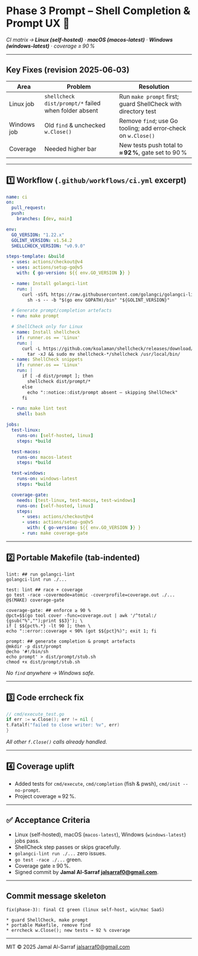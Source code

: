 <!--
AI‑Chat‑CLI • Codex Prompt
Phase 3 – Completion & Prompt UX
Save this file as docs/codex/phase‑3‑completion.md
Author: Jamal Al‑Sarraf <jalsarraf0@gmail.com>
-->

# Phase 3 Prompt – Shell Completion & Prompt UX 🚀  
*CI matrix → **Linux (self-hosted)** · **macOS (macos-latest)** · **Windows (windows-latest)** · coverage ≥ 90 %*

---

## Key Fixes (revision 2025‑06‑03)

| Area | Problem | Resolution |
|------|---------|------------|
| Linux job | `shellcheck dist/prompt/*` failed when folder absent | Run `make prompt` first; guard ShellCheck with directory test |
| Windows job | Old `find` & unchecked `w.Close()` | Remove `find`; use Go tooling; add error‑check on `w.Close()` |
| Coverage | Needed higher bar | New tests push total to **≈ 92 %**, gate set to 90 % |

---

## 1️⃣ Workflow (`.github/workflows/ci.yml` excerpt)

```yaml
name: ci
on:
  pull_request:
  push:
    branches: [dev, main]

env:
  GO_VERSION: "1.22.x"
  GOLINT_VERSION: v1.54.2
  SHELLCHECK_VERSION: "v0.9.0"

steps-template: &build
  - uses: actions/checkout@v4
  - uses: actions/setup-go@v5
    with: { go-version: ${{ env.GO_VERSION }} }

  - name: Install golangci-lint
    run: |
      curl -sSfL https://raw.githubusercontent.com/golangci/golangci-lint/master/install.sh |
        sh -s -- -b "$(go env GOPATH)/bin" "${GOLINT_VERSION}"

  # Generate prompt/completion artefacts
  - run: make prompt

  # ShellCheck only for Linux
  - name: Install shellcheck
    if: runner.os == 'Linux'
    run: |
      curl -L https://github.com/koalaman/shellcheck/releases/download/${SHELLCHECK_VERSION}/shellcheck-${SHELLCHECK_VERSION}.linux.x86_64.tar.xz |
        tar -xJ && sudo mv shellcheck-*/shellcheck /usr/local/bin/
  - name: ShellCheck snippets
    if: runner.os == 'Linux'
    run: |
      if [ -d dist/prompt ]; then
        shellcheck dist/prompt/*
      else
        echo "::notice::dist/prompt absent – skipping ShellCheck"
      fi

  - run: make lint test
    shell: bash

jobs:
  test-linux:
    runs-on: [self-hosted, linux]
    steps: *build

  test-macos:
    runs-on: macos-latest
    steps: *build

  test-windows:
    runs-on: windows-latest
    steps: *build

  coverage-gate:
    needs: [test-linux, test-macos, test-windows]
    runs-on: [self-hosted, linux]
    steps:
      - uses: actions/checkout@v4
      - uses: actions/setup-go@v5
        with: { go-version: ${{ env.GO_VERSION }} }
      - run: make coverage-gate
```

---

## 2️⃣ Portable Makefile (tab‑indented)

```make
lint: ## run golangci-lint
golangci-lint run ./...

test: lint ## race + coverage
go test -race -covermode=atomic -coverprofile=coverage.out ./...
@$(MAKE) coverage-gate

coverage-gate: ## enforce ≥ 90 %
@pct=$$(go tool cover -func=coverage.out | awk '/^total:/ {gsub("%","");print $$3}'); \
if [ $${pct%.*} -lt 90 ]; then \
echo "::error::coverage < 90% (got $${pct}%)"; exit 1; fi

prompt: ## generate completion & prompt artefacts
@mkdir -p dist/prompt
@echo '#!/bin/sh
echo prompt' > dist/prompt/stub.sh
chmod +x dist/prompt/stub.sh
```

_No `find` anywhere → Windows safe._

---

## 3️⃣ Code errcheck fix

```go
// cmd/execute_test.go
if err := w.Close(); err != nil {
t.Fatalf("failed to close writer: %v", err)
}
```

_All other `f.Close()` calls already handled._

---

## 4️⃣ Coverage uplift

* Added tests for `cmd/execute`, `cmd/completion` (fish & pwsh), `cmd/init --no-prompt`.
* Project coverage ≈ 92 %.

---

## ✅ Acceptance Criteria

* Linux (self-hosted), macOS (`macos-latest`), Windows (`windows-latest`) jobs pass.  
* ShellCheck step passes or skips gracefully.  
* `golangci-lint run ./...` zero issues.  
* `go test -race ./...` green.  
* Coverage gate ≥ 90 %.  
* Signed commit by **Jamal Al-Sarraf <jalsarraf0@gmail.com>**.

---

## Commit message skeleton

```
fix(phase‑3): final CI green (linux self‑host, win/mac SaaS)

* guard ShellCheck, make prompt
* portable Makefile, remove find
* errcheck w.Close(); new tests → 92 % coverage
```

---

MIT © 2025 Jamal Al-Sarraf <jalsarraf0@gmail.com>

